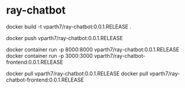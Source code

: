 # ray-chatbot

docker build -t vparth7/ray-chatbot:0.0.1.RELEASE . 

docker push vparth7/ray-chatbot:0.0.1.RELEASE

docker container run -p 8000:8000 vparth7/ray-chatbot:0.0.1.RELEASE
docker container run -p 3000:3000 vparth7/ray-chatbot-frontend:0.0.1.RELEASE

docker pull vparth7/ray-chatbot:0.0.1.RELEASE
docker pull vparth7/ray-chatbot-frontend:0.0.1.RELEASE
